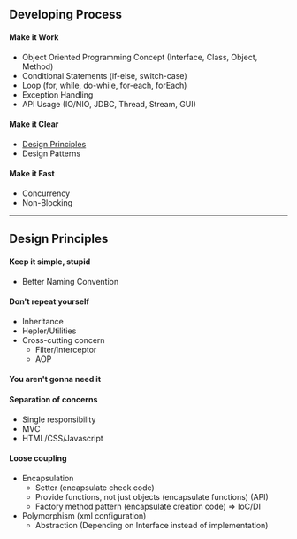 ## Developing Process
#### Make it Work
* Object Oriented Programming Concept (Interface, Class, Object, Method)
* Conditional Statements (if-else, switch-case)
* Loop (for, while, do-while, for-each, forEach)
* Exception Handling
* API Usage (IO/NIO, JDBC, Thread, Stream, GUI)
#### Make it Clear
* [Design Principles](#design-principles)
* Design Patterns
#### Make it Fast
* Concurrency
* Non-Blocking

------------------------------------------------------------------------------

## Design Principles
#### Keep it simple, stupid
* Better Naming Convention
#### Don't repeat yourself
* Inheritance 
* Hepler/Utilities
* Cross-cutting concern
	* Filter/Interceptor
	* AOP
#### You aren't gonna need it
#### Separation of concerns
* Single responsibility
* MVC
* HTML/CSS/Javascript
#### Loose coupling
* Encapsulation
	* Setter (encapsulate check code)
	* Provide functions, not just objects (encapsulate functions) (API)
	* Factory method pattern (encapsulate creation code) => IoC/DI
* Polymorphism (xml configuration)
	* Abstraction (Depending on Interface instead of implementation)
